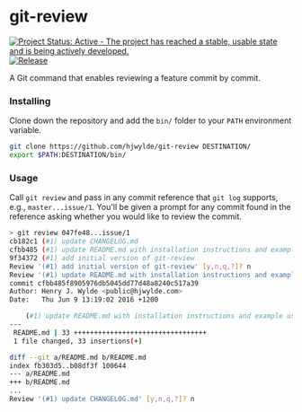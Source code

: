 # git-review

[![Project Status: Active - The project has reached a stable, usable state and is being actively developed.](http://www.repostatus.org/badges/latest/active.svg)](http://www.repostatus.org/#active)
[![Release](https://img.shields.io/github/release/hjwylde/git-review.svg)](https://github.com/hjwylde/git-review/releases/latest)

A Git command that enables reviewing a feature commit by commit.

### Installing

Clone down the repository and add the `bin/` folder to your `PATH` environment variable.

```bash
git clone https://github.com/hjwylde/git-review DESTINATION/
export $PATH:DESTINATION/bin/
```

### Usage

Call `git review` and pass in any commit reference that `git log` supports, e.g.,
    `master...issue/1`.
You'll be given a prompt for any commit found in the reference asking whether you would like to
    review the commit.

```bash
> git review 047fe48...issue/1
cb182c1 (#1) update CHANGELOG.md
cfbb485 (#1) update README.md with installation instructions and example usage
9f34372 (#1) add initial version of git-review
Review '(#1) add initial version of git-review' [y,n,q,?]? n
Review '(#1) update README.md with installation instructions and example usage' [y,n,q,?]? y
commit cfbb485f8905976db5045dd77d48a8240c517a39
Author: Henry J. Wylde <public@hjwylde.com>
Date:   Thu Jun 9 13:19:02 2016 +1200

    (#1) update README.md with installation instructions and example usage
---
 README.md | 33 +++++++++++++++++++++++++++++++++
 1 file changed, 33 insertions(+)

diff --git a/README.md b/README.md
index fb303d5..b08df3f 100644
--- a/README.md
+++ b/README.md
...
Review '(#1) update CHANGELOG.md' [y,n,q,?]? n
```
